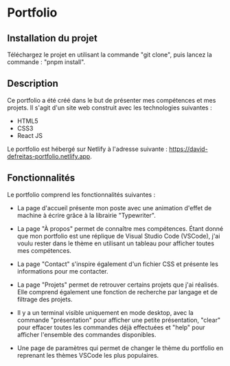 # Portfolio
## Installation du projet
Téléchargez le projet en utilisant la commande "git clone", puis lancez la commande : "pnpm install".

## Description
Ce portfolio a été créé dans le but de présenter mes compétences et mes projets. Il s'agit d'un site web construit avec les technologies suivantes :

* HTML5
* CSS3
* React JS

Le portfolio est hébergé sur Netlify à l'adresse suivante : https://david-defreitas-portfolio.netlify.app.

## Fonctionnalités
Le portfolio comprend les fonctionnalités suivantes :

* La page d'accueil présente mon poste avec une animation d'effet de machine à écrire grâce à la librairie "Typewriter".

* La page "À propos" permet de connaître mes compétences. Étant donné que mon portfolio est une réplique de Visual Studio Code (VSCode), j'ai voulu rester dans le thème en utilisant un tableau pour afficher toutes mes compétences.

* La page "Contact" s'inspire également d'un fichier CSS et présente les informations pour me contacter.

* La page "Projets" permet de retrouver certains projets que j'ai réalisés. Elle comprend également une fonction de recherche par langage et de filtrage des projets.

* Il y a un terminal visible uniquement en mode desktop, avec la commande "présentation" pour afficher une petite présentation, "clear" pour effacer toutes les commandes déjà effectuées et "help" pour afficher l'ensemble des commandes disponibles.

* Une page de paramètres qui permet de changer le thème du portfolio en reprenant les thèmes VSCode les plus populaires.

